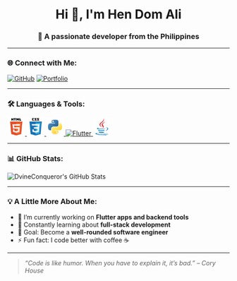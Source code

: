 <h1 align="center">Hi 👋, I'm Hen Dom Ali</h1>
<h3 align="center">🚀 A passionate developer from the Philippines</h3>

---

### 🌐 Connect with Me:
[![GitHub](https://img.shields.io/badge/GitHub-DvineConqueror-181717?style=for-the-badge&logo=github)](https://github.com/DvineConqueror)
[![Portfolio](https://img.shields.io/badge/Portfolio-Visit-blueviolet?style=for-the-badge&logo=vercel)](https://henryalicobenportfolio.vercel.app)

---

### 🛠️ Languages & Tools:

<p align="left">
  <a href="https://www.w3schools.com/html/" target="_blank" rel="noreferrer">
    <img src="https://raw.githubusercontent.com/devicons/devicon/master/icons/html5/html5-original-wordmark.svg" alt="HTML5" width="40" height="40"/>
  </a>
  <a href="https://www.w3schools.com/css/" target="_blank" rel="noreferrer">
    <img src="https://raw.githubusercontent.com/devicons/devicon/master/icons/css3/css3-original-wordmark.svg" alt="CSS3" width="40" height="40"/>
  </a>
  <a href="https://www.python.org" target="_blank" rel="noreferrer">
    <img src="https://raw.githubusercontent.com/devicons/devicon/master/icons/python/python-original.svg" alt="Python" width="40" height="40"/>
  </a>
  <a href="https://flutter.dev" target="_blank" rel="noreferrer">
    <img src="https://www.vectorlogo.zone/logos/flutterio/flutterio-icon.svg" alt="Flutter" width="40" height="40"/>
  </a>
  <a href="https://www.java.com" target="_blank" rel="noreferrer">
    <img src="https://raw.githubusercontent.com/devicons/devicon/master/icons/java/java-original.svg" alt="Java" width="40" height="40"/>
  </a>
</p>

---

### 📊 GitHub Stats:

<p align="left">
  <img src="https://github-readme-stats.vercel.app/api?username=DvineConqueror&show_icons=true&theme=tokyonight" alt="DvineConqueror's GitHub Stats" height="150" />
</p>

---

### 💡 A Little More About Me:
- 🔭 I’m currently working on **Flutter apps and backend tools**
- 🌱 Constantly learning about **full-stack development**
- 🎯 Goal: Become a **well-rounded software engineer**
- ⚡ Fun fact: I code better with coffee ☕

---

> *“Code is like humor. When you have to explain it, it’s bad.” – Cory House*
